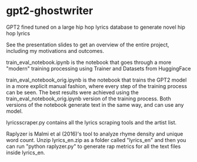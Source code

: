 # gpt2-ghostwriter
GPT2 fined tuned on a large hip hop lyrics database to generate novel hip hop lyrics 

See the presentation slides to get an overview of the entire project, including my motivations and outcomes. 

train_eval_notebook.ipynb is the notebook that goes through a more "modern" training processing using Trainer and Datasets from HuggingFace

train_eval_notebook_orig.ipynb is the notebook that trains the GPT2 model in a more explicit manual fashion, where every step of the training process can be seen. The best results were achieved using the train_eval_notebook_orig.ipynb version of the training process. Both versions of the notebook generate text in the same way, and can use any model.

lyricsscraper.py contains all the lyrics scraping tools and the artist list.

Raplyzer is Malmi et al (2016)'s tool to analyze rhyme density and unique word count. Unzip lyrics_en.zip as a folder called "lyrics_en" and then you can run "python raplyzer.py" to generate rap metrics for all the text files inside lyrics_en.
